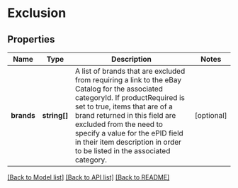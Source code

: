 # Exclusion

## Properties
Name | Type | Description | Notes
------------ | ------------- | ------------- | -------------
**brands** | **string[]** | A list of brands that are excluded from requiring a link to the eBay Catalog for the associated categoryId. If productRequired is set to true, items that are of a brand returned in this field are excluded from the need to specify a value for the ePID field in their item description in order to be listed in the associated category. | [optional] 

[[Back to Model list]](../README.md#documentation-for-models) [[Back to API list]](../README.md#documentation-for-api-endpoints) [[Back to README]](../README.md)


